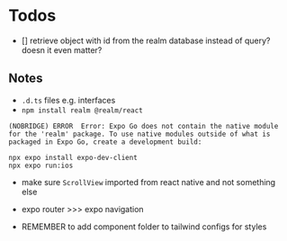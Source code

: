 
# Todos
- [] retrieve object with id from the realm database instead of query? doesn it even matter?


## Notes
- `.d.ts` files e.g. interfaces
- `npm install realm @realm/react`
```
(NOBRIDGE) ERROR  Error: Expo Go does not contain the native module for the 'realm' package. To use native modules outside of what is packaged in Expo Go, create a development build:

npx expo install expo-dev-client
npx expo run:ios
```

- make sure `ScrollView` imported from react native and not something else
- expo router >>> expo navigation

- REMEMBER to add component folder to tailwind configs for styles